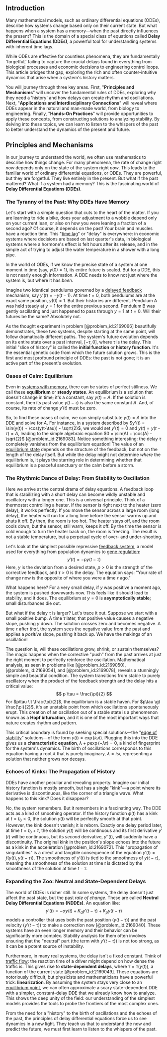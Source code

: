 ## Introduction
Many mathematical models, such as ordinary differential equations (ODEs), describe how systems change based only on their current state. But what happens when a system has a memory—when the past directly influences the present? This is the domain of a special class of equations called **Delay Differential Equations (DDEs)**, a powerful tool for understanding systems with inherent time lags. 

While ODEs are effective for countless phenomena, they are fundamentally 'forgetful,' failing to capture the crucial delays found in everything from biological processes and economic decisions to engineering control loops. This article bridges that gap, exploring the rich and often counter-intuitive dynamics that arise when a system's history matters.

You will journey through three key areas. First, "**Principles and Mechanisms**" will uncover the fundamental rules of DDEs, exploring why they need a 'history' and how delays can create rhythm and oscillations. Next, "**Applications and Interdisciplinary Connections**" will reveal where DDEs appear in the natural and man-made world, from biology to engineering. Finally, "**Hands-On Practices**" will provide opportunities to apply these concepts, from constructing solutions to analyzing stability. By delving into these topics, we can learn to listen to the whispers of the past to better understand the dynamics of the present and future.

## Principles and Mechanisms

In our journey to understand the world, we often use mathematics to describe how things change. For many phenomena, the rate of change right *now* depends only on the state of the system right *now*. This leads to the familiar world of ordinary differential equations, or ODEs. They are powerful, but they are forgetful. They live entirely in the present. But what if the past mattered? What if a system had a memory? This is the fascinating world of **Delay Differential Equations (DDEs)**.

### The Tyranny of the Past: Why DDEs Have Memory

Let's start with a simple question that cuts to the heart of the matter. If you are learning to ride a bike, does your adjustment to a wobble depend only on your current lean, or also on how you were leaning a fraction of a second ago? Of course, it depends on the past! Your brain and muscles have a reaction time. This "[time lag](@article_id:266618)" or "delay" is everywhere: in economic systems where decisions are based on last quarter's data, in biological systems where a hormone's effect is felt hours after its release, and in the simple act of trying to adjust the water temperature in a shower with a long pipe.

In the world of ODEs, if we know the precise state of a system at one moment in time (say, $y(0)=1$), its entire future is sealed. But for a DDE, this is not nearly enough information. A DDE needs to know not just where the system is, but where it has *been*.

Imagine two identical pendulums governed by a [delayed feedback](@article_id:260337) mechanism, say $y'(t) = -y(t-1)$. At time $t=0$, both pendulums are at the exact same position, $y(0)=1$. But their histories are different. Pendulum A was held steady at $y=1$ for the entire previous second. Pendulum B was gently oscillating and just happened to pass through $y=1$ at $t=0$. Will their futures be the same? Absolutely not.

As the thought experiment in problem [@problem_id:2169066] beautifully demonstrates, these two systems, despite starting at the same point, will follow dramatically different paths. The system's future evolution depends on its entire state over a past interval, $[-\tau, 0]$, where $\tau$ is the delay. This initial "slice of history" is called the **initial function** or **history function**. It's the essential genetic code from which the future solution grows. This is the first and most profound principle of DDEs: the past is not gone; it is an active part of the present's evolution.

### Oases of Calm: Equilibrium

Even in [systems with memory](@article_id:272560), there can be states of perfect stillness. We call these **equilibrium** or **steady states**. An equilibrium is a solution that doesn't change in time; it's a constant, say $y(t) = A$. If the solution is constant, then its past value $y(t-\tau)$ is also the same constant $A$. And, of course, its rate of change $y'(t)$ must be zero.

So, to find these oases of calm, we can simply substitute $y(t)=A$ into the DDE and solve for $A$. For instance, in a system described by $y'(t) = \sin(y(t)) + \cos(y(t-\tau)) - \sqrt{2}$, we would set $y'(t)=0$ and $y(t)=y(t-\tau)=A$, leading to the simple algebraic equation $0 = \sin(A) + \cos(A) - \sqrt{2}$ [@problem_id:2169083]. Notice something interesting: the delay $\tau$ completely vanishes from the equilibrium equation! The value of an [equilibrium state](@article_id:269870) depends on the structure of the feedback, but not on the length of the delay itself. But while the delay might not determine *where* the equilibrium is, it plays the starring role in determining whether that equilibrium is a peaceful sanctuary or the calm before a storm.

### The Rhythmic Dance of Delay: From Stability to Oscillation

Here we arrive at the central drama of delay equations. A feedback loop that is stabilizing with a short delay can become wildly unstable and oscillatory with a longer one. This is a universal principle. Think of a thermostat controlling a heater. If the sensor is right next to the heater (zero delay), it works perfectly. If you move the sensor across a large room (long delay), the heater will run for a long time before the sensor warms up and shuts it off. By then, the room is too hot. The heater stays off, and the room cools down, but the sensor, still warm, keeps it off. By the time the sensor is cold enough to turn the heater back on, the room is freezing. The result is not a stable temperature, but a perpetual cycle of over- and under-shooting.

Let's look at the simplest possible repressive [feedback system](@article_id:261587), a model used for everything from population dynamics to [gene regulation](@article_id:143013):
$$ y'(t) = -p y(t-\tau) $$
Here, $y$ is the deviation from a desired state, $p \gt 0$ is the strength of the corrective feedback, and $\tau \gt 0$ is the delay. The equation says: "Your rate of change now is the opposite of where you were a time $\tau$ ago."

What happens here? For a very small delay, if $y$ was positive a moment ago, the system is pushed downwards now. This feels like it should lead to stability, and it does. The equilibrium at $y=0$ is **asymptotically stable**; small disturbances die out.

But what if the delay $\tau$ is larger? Let's trace it out. Suppose we start with a small positive bump. A time $\tau$ later, that positive value causes a negative slope, pushing $y$ down. The solution crosses zero and becomes negative. A time $\tau$ after *that*, the system sees the negative value from the past and applies a *positive* slope, pushing it back up. We have the makings of an oscillation!

The question is, will these oscillations grow, shrink, or sustain themselves? The magic happens when the corrective "push" from the past arrives at just the right moment to perfectly reinforce the oscillation. Mathematical analysis, as seen in problems like [@problem_id:2169050], [@problem_id:2169054], and [@problem_id:2169078], reveals a stunningly simple and beautiful condition. The system transitions from stable to purely oscillatory when the product of the feedback strength and the delay hits a critical value:
$$ p \tau = \frac{\pi}{2} $$
For $p\tau \lt \frac{\pi}{2}$, the equilibrium is a stable haven. For $p\tau \gt \frac{\pi}{2}$, it's an unstable point from which oscillations spontaneously erupt. This creation of an oscillation out of a stable state is a phenomenon known as a **Hopf bifurcation**, and it is one of the most important ways that nature creates rhythm and pattern.

This critical boundary is found by seeking special solutions—the "[edge of stability](@article_id:634079)" solutions—of the form $y(t) = \exp(i\omega t)$. Plugging this into the DDE gives us a **characteristic equation**, $\lambda + p \exp(-\lambda \tau) = 0$, a kind of fingerprint for the system's dynamics. The birth of oscillations corresponds to this equation having a root $\lambda$ that is purely imaginary, $\lambda = i\omega$, representing a solution that neither grows nor decays.

### Echoes of Kinks: The Propagation of History

DDEs have another peculiar and revealing property. Imagine our initial history function is mostly smooth, but has a single "kink"—a point where its derivative is discontinuous, like the corner of a triangle wave. What happens to this kink? Does it disappear?

No, the system remembers. But it remembers in a fascinating way. The DDE acts as a kind of smoothing operator. If the history function $\phi(t)$ has a kink at $t = t_0 \lt 0$, the solution $y(t)$ will be perfectly smooth at that point. However, the kink doesn't vanish; it is reborn. Exactly one delay period later, at time $t = t_0 + \tau$, the solution $y(t)$ will be continuous and its first derivative $y'(t)$ will be continuous, but its *second* derivative, $y''(t)$, will suddenly have a discontinuity. The original kink in the position's slope echoes into the future as a kink in the acceleration [@problem_id:2169072]. This "propagation of singularities" is a direct and tangible consequence of the equation $y'(t) = f(y(t), y(t-\tau))$. The smoothness of $y'(t)$ is tied to the smoothness of $y(t-\tau)$, meaning the smoothness of the solution at time $t$ is dictated by the smoothness of the solution at time $t-\tau$.

### Expanding the Zoo: Neutral and State-Dependent Delays

The world of DDEs is richer still. In some systems, the delay doesn't just affect the past state, but the past *rate of change*. These are called **Neutral Delay Differential Equations (NDDEs)**. An equation like:
$$ y'(t) = -\alpha y(t) + K_d y'(t-\tau) + K_p y(t-\tau) $$
models a controller that uses both the past position ($y(t-\tau)$) and the past velocity ($y'(t-\tau)$) to make a correction now [@problem_id:2169040]. These systems have an even longer memory and their behavior can be significantly more complex. Stability analysis for them often involves ensuring that the "neutral" part (the term with $y'(t-\tau)$) is not too strong, as it can be a potent source of instability.

Furthermore, in many real systems, the delay isn't a fixed constant. Think of [traffic flow](@article_id:164860): the reaction time of a driver might depend on how dense the traffic is. This gives rise to **state-dependent delays**, where $\tau = \tau(y(t))$, a function of the current state [@problem_id:2169049]. These equations are notoriously difficult, but physicists and mathematicians have a powerful trick: **linearization**. By assuming the system stays very close to an [equilibrium point](@article_id:272211), we can often approximate a scary state-dependent DDE with a simpler, constant-delay DDE that we already know how to analyze. This shows the deep unity of the field: our understanding of the simplest models provides the tools to probe the frontiers of the most complex ones.

From the need for a "history" to the birth of oscillations and the echoes of the past, the principles of delay differential equations force us to see dynamics in a new light. They teach us that to understand the now and predict the future, we must first learn to listen to the whispers of the past.